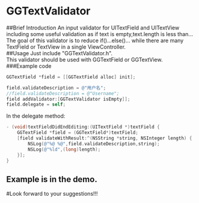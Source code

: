 # GGTextValidator
##Brief Introduction
An input validator for UITextField and UITextView including some useful validation as if text is empty,text.length is less than...<br>
The goal of this validator is to reduce if()...else()... while there are many TextField or TextView in a single ViewController.<br>
##Usage
Just include "GGTextValidator.h".<br>
This validator should be used with GGTextField or GGTextView.<br>
###Example code
```objective-c
GGTextField *field = [[GGTextField alloc] init];
```
```objective-c
field.validateDescription = @"用户名";
//field.validateDescription = @"Username";
field addValidator:[GGTextValidator isEmpty]];
field.delegate = self;
```
In the delegate method:<br>
```objective-c
- (void)textFieldDidEndEditing:(UITextField *)textField {
    GGTextField *field = (GGTextField*)textField;
    [field validateWithResult:^(NSString *string, NSInteger length) {
        NSLog(@"%@ %@",field.validateDescription,string);
        NSLog(@"%ld",(long)length);
    }];
}   
```
## Example is in the demo.
#Look forward to your suggestions!!!

